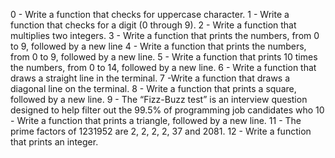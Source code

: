 0 - Write a function that checks for uppercase character.
1 - Write a function that checks for a digit (0 through 9).
2 - Write a function that multiplies two integers.
3 - Write a function that prints the numbers, from 0 to 9, followed by a new line
4 - Write a function that prints the numbers, from 0 to 9, followed by a new line.
5 - Write a function that prints 10 times the numbers, from 0 to 14, followed by a new line.
6 - Write a function that draws a straight line in the terminal.
7 -Write a function that draws a diagonal line on the terminal.
8 - Write a function that prints a square, followed by a new line.
9 - The “Fizz-Buzz test” is an interview question designed to help filter out the 99.5% of programming job candidates who
10 - Write a function that prints a triangle, followed by a new line.
11 - The prime factors of 1231952 are 2, 2, 2, 2, 37 and 2081.
12 - Write a function that prints an integer.
